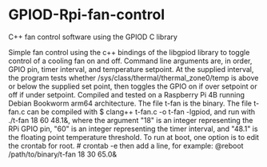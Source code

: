 # GPIOD-Rpi-fan-control
C++ fan control software using the GPIOD C library

Simple fan control using the c++ bindings of the libgpiod library to toggle control of a cooling fan on and off.  Command line arguments are, in order, GPIO pin, timer interval, and temperature setpoint.  At the supplied interval, the program tests whether  /sys/class/thermal/thermal_zone0/temp is above or below the supplied set point, then toggles the GPIO on if over setpoint or off if under setpoint. Compiled and tested on a Raspberry Pi 4B running Debian Bookworm arm64 architecture. The file t-fan is the binary. The file t-fan.c can be compiled with $ clang++ t-fan.c -o t-fan -lgpiod, and run with ./t-fan 18 60 48.1&, where the argument "18" is an integer representing the RPi GPIO pin, "60" is an integer representing the timer interval, and "48.1" is the floating point temperature threshold.  To run at boot, one option is to edit the crontab for root.  # crontab -e    then add a line, for example:   @reboot /path/to/binary/t-fan 18 30 65.0&
